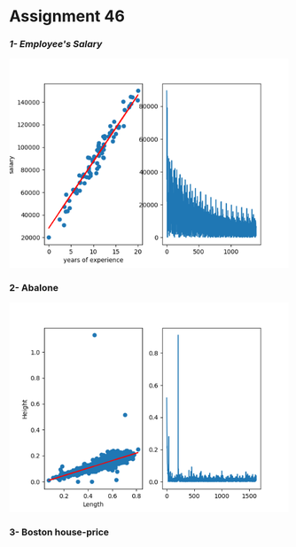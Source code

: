 # Assignment 46

### _1- Employee's Salary_

![1.png](output%2F1.png)

### 2- Abalone 
![2.png](output%2F2.png)


### 3- Boston house-price
